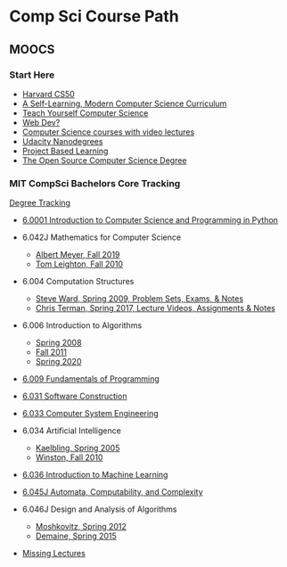 # Comp Sci Course Path

## MOOCS

### Start Here
- [Harvard CS50](https://pll.harvard.edu/course/cs50-introduction-computer-science?delta=0)
- [A Self-Learning, Modern Computer Science Curriculum](https://functionalcs.github.io/curriculum/)
- [Teach Yourself Computer Science](https://teachyourselfcs.com/)
- [Web Dev?](https://www.theodinproject.com/dashboard)
- [Computer Science courses with video lectures](https://github.com/Developer-Y/cs-video-courses)
- [Udacity Nanodegrees](https://github.com/mikesprague/udacity-nanodegrees)
- [Project Based Learning](https://github.com/practical-tutorials/project-based-learning#python)
- [The Open Source Computer Science Degree](https://github.com/ForrestKnight/open-source-cs)

### MIT CompSci Bachelors Core Tracking
[Degree Tracking](http://catalog.mit.edu/degree-charts/computer-science-engineering-course-6-3/)

- [6.0001 Introduction to Computer Science and Programming in Python](https://ocw.mit.edu/courses/6-0001-introduction-to-computer-science-and-programming-in-python-fall-2016/)

- 6.042J Mathematics for Computer Science
    - [Albert Meyer, Fall 2019](https://openlearninglibrary.mit.edu/courses/course-v1:OCW+6.042J+2T2019/about)
    - [Tom Leighton, Fall 2010](https://ocw.mit.edu/courses/6-042j-mathematics-for-computer-science-fall-2010/)

- 6.004 Computation Structures
    - [Steve Ward, Spring 2009, Problem Sets, Exams, & Notes](https://ocw.mit.edu/courses/6-004-computation-structures-spring-2009/pages/syllabus/)
    - [Chris Terman, Spring 2017, Lecture Videos, Assignments & Notes](https://ocw.mit.edu/courses/6-004-computation-structures-spring-2017/)

- 6.006 Introduction to Algorithms
    - [Spring 2008](https://ocw.mit.edu/courses/6-006-introduction-to-algorithms-spring-2008/)
    - [Fall 2011](https://ocw.mit.edu/courses/6-006-introduction-to-algorithms-fall-2011/)
    - [Spring 2020](https://ocw.mit.edu/courses/6-006-introduction-to-algorithms-spring-2020/)

- [6.009 Fundamentals of Programming](https://py.mit.edu/)

- [6.031 Software Construction](https://web.mit.edu/6.031)

- [6.033 Computer System Engineering](https://ocw.mit.edu/courses/6-033-computer-system-engineering-spring-2018/)

- 6.034 Artificial Intelligence
    - [Kaelbling, Spring 2005](https://ocw.mit.edu/courses/6-034-artificial-intelligence-spring-2005/)
    - [Winston, Fall 2010](https://ocw.mit.edu/courses/6-034-artificial-intelligence-fall-2010/)

- [6.036 Introduction to Machine Learning](https://ocw.mit.edu/courses/6-036-introduction-to-machine-learning-fall-2020/)

- [6.045J Automata, Computability, and Complexity](https://ocw.mit.edu/courses/6-045j-automata-computability-and-complexity-spring-2011/)

- 6.046J Design and Analysis of Algorithms
    - [Moshkovitz, Spring 2012](https://ocw.mit.edu/courses/6-046j-design-and-analysis-of-algorithms-spring-2012/)
    - [Demaine, Spring 2015](https://ocw.mit.edu/courses/6-046j-design-and-analysis-of-algorithms-spring-2015/)

- [Missing Lectures](https://missing.csail.mit.edu/2020/)
